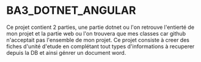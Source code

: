 # BA3_DOTNET_ANGULAR
Ce projet contient 2 parties, une partie dotnet ou l'on retrouve l'entierté de mon projet et la partie web ou l'on trouvera que mes classes car github n'acceptait pas l'ensemble de mon projet.
Ce projet consiste à creer des fiches d'unité d'etude en complétant tout types d'informations à recuperer depuis la DB et ainsi génrer un document word. 
